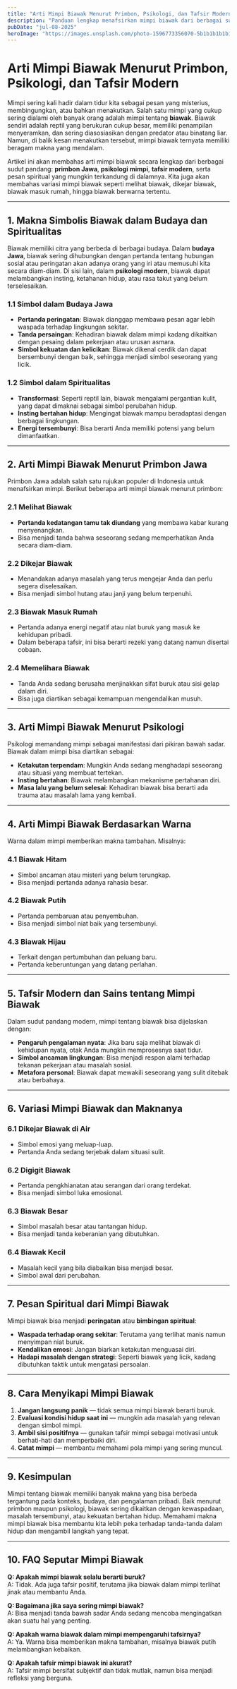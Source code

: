 ```yaml
---
title: "Arti Mimpi Biawak Menurut Primbon, Psikologi, dan Tafsir Modern"
description: "Panduan lengkap menafsirkan mimpi biawak dari berbagai sudut pandang, mulai dari primbon Jawa, psikologi mimpi, hingga simbolisme modern."
pubDate: "jul-08-2025"
heroImage: "https://images.unsplash.com/photo-1596773356070-5b1b1b1b1b1b?ixlib=rb-4.0.3&auto=format&fit=crop&w=1350&q=80"
---
```


# Arti Mimpi Biawak Menurut Primbon, Psikologi, dan Tafsir Modern

Mimpi sering kali hadir dalam tidur kita sebagai pesan yang misterius, membingungkan, atau bahkan menakutkan. Salah satu mimpi yang cukup sering dialami oleh banyak orang adalah mimpi tentang **biawak**. Biawak sendiri adalah reptil yang berukuran cukup besar, memiliki penampilan menyeramkan, dan sering diasosiasikan dengan predator atau binatang liar. Namun, di balik kesan menakutkan tersebut, mimpi biawak ternyata memiliki beragam makna yang mendalam.

Artikel ini akan membahas arti mimpi biawak secara lengkap dari berbagai sudut pandang: **primbon Jawa**, **psikologi mimpi**, **tafsir modern**, serta pesan spiritual yang mungkin terkandung di dalamnya. Kita juga akan membahas variasi mimpi biawak seperti melihat biawak, dikejar biawak, biawak masuk rumah, hingga biawak berwarna tertentu.

---

## 1. Makna Simbolis Biawak dalam Budaya dan Spiritualitas

Biawak memiliki citra yang berbeda di berbagai budaya. Dalam **budaya Jawa**, biawak sering dihubungkan dengan pertanda tentang hubungan sosial atau peringatan akan adanya orang yang iri atau memusuhi kita secara diam-diam. Di sisi lain, dalam **psikologi modern**, biawak dapat melambangkan insting, ketahanan hidup, atau rasa takut yang belum terselesaikan.

### 1.1 Simbol dalam Budaya Jawa

- **Pertanda peringatan**: Biawak dianggap membawa pesan agar lebih waspada terhadap lingkungan sekitar.  
- **Tanda persaingan**: Kehadiran biawak dalam mimpi kadang dikaitkan dengan pesaing dalam pekerjaan atau urusan asmara.  
- **Simbol kekuatan dan kelicikan**: Biawak dikenal cerdik dan dapat bersembunyi dengan baik, sehingga menjadi simbol seseorang yang licik.  

### 1.2 Simbol dalam Spiritualitas

- **Transformasi**: Seperti reptil lain, biawak mengalami pergantian kulit, yang dapat dimaknai sebagai simbol perubahan hidup.  
- **Insting bertahan hidup**: Mengingat biawak mampu beradaptasi dengan berbagai lingkungan.  
- **Energi tersembunyi**: Bisa berarti Anda memiliki potensi yang belum dimanfaatkan.  

---

## 2. Arti Mimpi Biawak Menurut Primbon Jawa

Primbon Jawa adalah salah satu rujukan populer di Indonesia untuk menafsirkan mimpi. Berikut beberapa arti mimpi biawak menurut primbon:

### 2.1 Melihat Biawak

- **Pertanda kedatangan tamu tak diundang** yang membawa kabar kurang menyenangkan.  
- Bisa menjadi tanda bahwa seseorang sedang memperhatikan Anda secara diam-diam.  

### 2.2 Dikejar Biawak

- Menandakan adanya masalah yang terus mengejar Anda dan perlu segera diselesaikan.  
- Bisa menjadi simbol hutang atau janji yang belum terpenuhi.  

### 2.3 Biawak Masuk Rumah

- Pertanda adanya energi negatif atau niat buruk yang masuk ke kehidupan pribadi.  
- Dalam beberapa tafsir, ini bisa berarti rezeki yang datang namun disertai cobaan.  

### 2.4 Memelihara Biawak

- Tanda Anda sedang berusaha menjinakkan sifat buruk atau sisi gelap dalam diri.  
- Bisa juga diartikan sebagai kemampuan mengendalikan musuh.  

---

## 3. Arti Mimpi Biawak Menurut Psikologi

Psikologi memandang mimpi sebagai manifestasi dari pikiran bawah sadar. Biawak dalam mimpi bisa diartikan sebagai:

- **Ketakutan terpendam**: Mungkin Anda sedang menghadapi seseorang atau situasi yang membuat tertekan.  
- **Insting bertahan**: Biawak melambangkan mekanisme pertahanan diri.  
- **Masa lalu yang belum selesai**: Kehadiran biawak bisa berarti ada trauma atau masalah lama yang kembali.  

---

## 4. Arti Mimpi Biawak Berdasarkan Warna

Warna dalam mimpi memberikan makna tambahan. Misalnya:

### 4.1 Biawak Hitam

- Simbol ancaman atau misteri yang belum terungkap.  
- Bisa menjadi pertanda adanya rahasia besar.  

### 4.2 Biawak Putih

- Pertanda pembaruan atau penyembuhan.  
- Bisa menjadi simbol niat baik yang tersembunyi.  

### 4.3 Biawak Hijau

- Terkait dengan pertumbuhan dan peluang baru.  
- Pertanda keberuntungan yang datang perlahan.  

---

## 5. Tafsir Modern dan Sains tentang Mimpi Biawak

Dalam sudut pandang modern, mimpi tentang biawak bisa dijelaskan dengan:

- **Pengaruh pengalaman nyata**: Jika baru saja melihat biawak di kehidupan nyata, otak Anda mungkin memprosesnya saat tidur.  
- **Simbol ancaman lingkungan**: Bisa menjadi respon alami terhadap tekanan pekerjaan atau masalah sosial.  
- **Metafora personal**: Biawak dapat mewakili seseorang yang sulit ditebak atau berbahaya.  

---

## 6. Variasi Mimpi Biawak dan Maknanya

### 6.1 Dikejar Biawak di Air

- Simbol emosi yang meluap-luap.  
- Pertanda Anda sedang terjebak dalam situasi sulit.  

### 6.2 Digigit Biawak

- Pertanda pengkhianatan atau serangan dari orang terdekat.  
- Bisa menjadi simbol luka emosional.  

### 6.3 Biawak Besar

- Simbol masalah besar atau tantangan hidup.  
- Bisa menjadi tanda keberanian yang dibutuhkan.  

### 6.4 Biawak Kecil

- Masalah kecil yang bila diabaikan bisa menjadi besar.  
- Simbol awal dari perubahan.  

---

## 7. Pesan Spiritual dari Mimpi Biawak

Mimpi biawak bisa menjadi **peringatan** atau **bimbingan spiritual**:

- **Waspada terhadap orang sekitar**: Terutama yang terlihat manis namun menyimpan niat buruk.  
- **Kendalikan emosi**: Jangan biarkan ketakutan menguasai diri.  
- **Hadapi masalah dengan strategi**: Seperti biawak yang licik, kadang dibutuhkan taktik untuk mengatasi persoalan.  

---

## 8. Cara Menyikapi Mimpi Biawak

1. **Jangan langsung panik** — tidak semua mimpi biawak berarti buruk.  
2. **Evaluasi kondisi hidup saat ini** — mungkin ada masalah yang relevan dengan simbol mimpi.  
3. **Ambil sisi positifnya** — gunakan tafsir mimpi sebagai motivasi untuk berhati-hati dan memperbaiki diri.  
4. **Catat mimpi** — membantu memahami pola mimpi yang sering muncul.  

---

## 9. Kesimpulan

Mimpi tentang biawak memiliki banyak makna yang bisa berbeda tergantung pada konteks, budaya, dan pengalaman pribadi. Baik menurut primbon maupun psikologi, biawak sering dikaitkan dengan kewaspadaan, masalah tersembunyi, atau kekuatan bertahan hidup. Memahami makna mimpi biawak bisa membantu kita lebih peka terhadap tanda-tanda dalam hidup dan mengambil langkah yang tepat.

---

## 10. FAQ Seputar Mimpi Biawak

**Q: Apakah mimpi biawak selalu berarti buruk?**  
A: Tidak. Ada juga tafsir positif, terutama jika biawak dalam mimpi terlihat jinak atau membantu Anda.  

**Q: Bagaimana jika saya sering mimpi biawak?**  
A: Bisa menjadi tanda bawah sadar Anda sedang mencoba mengingatkan akan suatu hal yang penting.  

**Q: Apakah warna biawak dalam mimpi mempengaruhi tafsirnya?**  
A: Ya. Warna bisa memberikan makna tambahan, misalnya biawak putih melambangkan kebaikan.  

**Q: Apakah tafsir mimpi biawak ini akurat?**  
A: Tafsir mimpi bersifat subjektif dan tidak mutlak, namun bisa menjadi refleksi yang berguna.  
